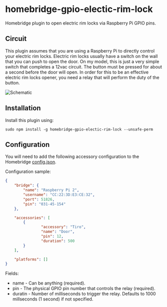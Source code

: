 # homebridge-gpio-electic-rim-lock
Homebridge plugin to open electric rim locks via Raspberry Pi GPIO pins.

## Circuit

This plugin assumes that you are using a Raspberry Pi to directly control your electric rim locks. Electric rim locks usually have a switch on the wall that you can push to open the door. On my model, this is just a very simple switch that completes a 12vac circuit. The button must be pressed for about a second before the door will open. In order for this to be an effective electric rim locks opener, you need a relay that will perform the duty of the button.

![Schematic](https://github.com/roberto-montanari/homebridge-gpio-electic-rim-lock/blob/master/images/circuit.png?raw=true)

## Installation

Install this plugin using: 
```
sudo npm install -g homebridge-gpio-electic-rim-lock --unsafe-perm
```


## Configuration

You will need to add the following accessory configuration to the Homebridge [config.json](https://github.com/nfarina/homebridge/blob/master/config-sample.json).

Configuration sample:

```JSON
{
    "bridge": {
        "name": "Raspberry Pi 2",
        "username": "CC:22:3D:E3:CE:32",
        "port": 51826,
        "pin": "031-45-154"
    },

    "accessories": [
        {
                "accessory": "Tiro",
                "name": "Door",
                "pin": 12,
                "duration": 500
        }
    ],

    "platforms": []
}

```

Fields: 

* name - Can be anything (required).
* pin - The physical GPIO pin number that controls the relay (required).
* duratin - Number of milliseconds to trigger the relay. Defaults to 1000 millseconds (1 second) if not specified.
